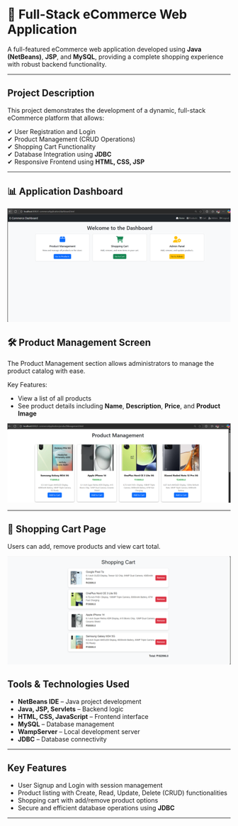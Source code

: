 # 🛒 Full-Stack eCommerce Web Application

A full-featured eCommerce web application developed using **Java (NetBeans)**, **JSP**, and **MySQL**, providing a complete shopping experience with robust backend functionality.

---

## **Project Description**

This project demonstrates the development of a dynamic, full-stack eCommerce platform that allows:

✔ User Registration and Login  
✔ Product Management (CRUD Operations)  
✔ Shopping Cart Functionality  
✔ Database Integration using **JDBC**  
✔ Responsive Frontend using **HTML, CSS, JSP**  

---
## 📊 Application Dashboard

![Dashboard](Images/Dashboard.png)

## 🛠️ Product Management Screen

The Product Management section allows administrators to manage the product catalog with ease.

Key Features:
- View a list of all products
- See product details including **Name**, **Description**, **Price**, and **Product Image**

![Product Management](Images/Product_management.png)

---

## 🛒 Shopping Cart Page

Users can add, remove products and view cart total.

![Shopping Cart](Images/cart.png)

##  **Tools & Technologies Used**

- **NetBeans IDE** – Java project development
- **Java, JSP, Servlets** – Backend logic
- **HTML, CSS, JavaScript** – Frontend interface
- **MySQL** – Database management
- **WampServer** – Local development server
- **JDBC** – Database connectivity

---

## **Key Features**

- User Signup and Login with session management  
- Product listing with Create, Read, Update, Delete (CRUD) functionalities  
- Shopping cart with add/remove product options  
- Secure and efficient database operations using **JDBC**  
  

---


